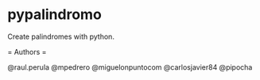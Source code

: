 # pypalindromo

Create palindromes with python.

= Authors =

@raul.perula
@mpedrero
@miguelonpuntocom
@carlosjavier84
@pipocha
